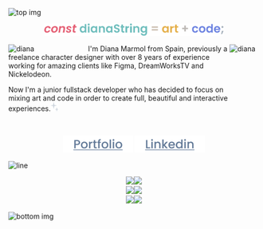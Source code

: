 
![top img](https://i.ibb.co/hM03C76/top-github1.png)
  
<p align="center">
  <img src="./titleCode-dianaString.svg" alt="const dianaString = art + code;" width="360"/>
</p>

<img align="right" alt="diana" width="60" height="180" src="https://i.ibb.co/Y3Z9sZX/space.png"><img align="left" alt="diana" width="160" src="https://i.ibb.co/CPR4zzr/small-avatar1.png">
<p align="left"> I'm Diana Marmol from Spain, previously a freelance character designer with over 8 years of experience working for amazing clients like Figma, DreamWorksTV and Nickelodeon.
  
Now I'm a junior fullstack developer who has decided to focus on mixing art and code in order to create full, beautiful and interactive experiences.<img src="./Sparkles.svg" alt="Portfolio" width="16" height="18"/></p>

<br>  

<p align="center">
   <a href="https://dianastring.github.io/portfolio/"><img src="./Portfolio.svg" alt="Portfolio" width="140"/></a>
   <a href="https://es.linkedin.com/in/dianammarmol"><img src="./Linkedin.svg" alt="linkedin" width="140"/></a>
</p>

![line](https://i.ibb.co/Qj80Ngg/line.png)
<br>  


<p align="center">
  <a href="https://skillicons.dev">
    <img src="https://i.ibb.co/qNswKFp/frontTag.png" /><img src="https://skillicons.dev/icons?i=react,vite,js,html,css,sass" /></br>
    <img src="https://i.ibb.co/5FmM28w/backTag.png" /><img src="https://skillicons.dev/icons?i=nodejs,express,mysql,mongodb,jest,postman" /></br>
    <img src="https://i.ibb.co/0K9Mf8M/miscTag.png" /><img src="https://skillicons.dev/icons?i=ps,ai,figma,blender,wordpress," />  
  </a>
</p>

![bottom img](https://i.ibb.co/9ZKM6Z5/bottom-github1.png)
